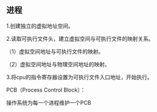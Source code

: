 ## 进程

1.创建独立的虚拟地址空间。

2.读取可执行文件头，建立虚拟空间与可执行文件的映射关系。

   （1）虚拟空间地址与可执行文件的映射。

   （2）虚拟空间地址与物理空间地址的映射。

3.将cpu的指令寄存器设置为可执行文件入口地址，开始执行。



PCB（Process Control Block）：

操作系统为每一个进程维护一个PCB

